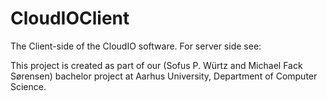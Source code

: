 # CloudIOClient
The Client-side of the CloudIO software. For server side see:

This project is created as part of our (Sofus P. Würtz and Michael Fack Sørensen) 
bachelor project at Aarhus University, Department of Computer Science.

